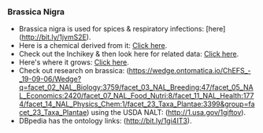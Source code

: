 ### Brassica Nigra

- Brassica nigra is used for spices & respiratory infections: [here] (http://bit.ly/1jvmS2E).
- Here is a chemical derived from it: [Click here](https://wedge.ontomatica.io/ChEFS_-_19-09-06/Wedge?q=facet_TAXON_NAME:24518&group=facet_TAXON_NAME).
- Check out the Inchikey & then look here for related data: [Click here](http://bit.ly/1jmleET).
- Here's where it grows: [Click here](http://bit.ly/1hUuBpT).
- Check out research on brassica: (https://wedge.ontomatica.io/ChEFS_-_19-09-06/Wedge?q=facet_02_NAL_Biology:3759/facet_03_NAL_Breeding:47/facet_05_NAL_Economics:2420/facet_07_NAL_Food_Nutri:8/facet_11_NAL_Health:1774/facet_14_NAL_Physics_Chem:1/facet_23_Taxa_Plantae:3399&group=facet_23_Taxa_Plantae) using the USDA NALT: (http://1.usa.gov/1giftov).
- DBpedia has the ontology links: (http://bit.ly/1gi4IT3).
